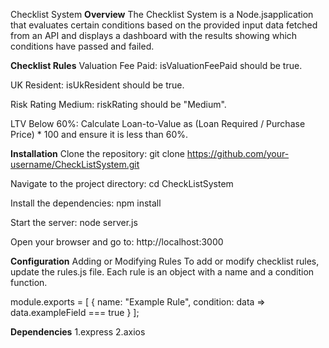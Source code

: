 Checklist System
**Overview**
The Checklist System is a Node.jsapplication that evaluates certain conditions based on the provided input data fetched from an API and displays a dashboard with the results showing which conditions have passed and failed.

**Checklist Rules**
Valuation Fee Paid: isValuationFeePaid should be true.

UK Resident: isUkResident should be true.

Risk Rating Medium: riskRating should be "Medium".

LTV Below 60%: Calculate Loan-to-Value as (Loan Required / Purchase Price) * 100 and ensure it is less than 60%.

**Installation**
Clone the repository:
git clone https://github.com/your-username/CheckListSystem.git

Navigate to the project directory:
cd CheckListSystem

Install the dependencies:
npm install

Start the server:
node server.js

Open your browser and go to:
http://localhost:3000


**Configuration**
Adding or Modifying Rules
To add or modify checklist rules, update the rules.js file. Each rule is an object with a name and a condition function.

module.exports = [ { name: "Example Rule", condition: data => data.exampleField === true } ];

**Dependencies**
1.express
2.axios
